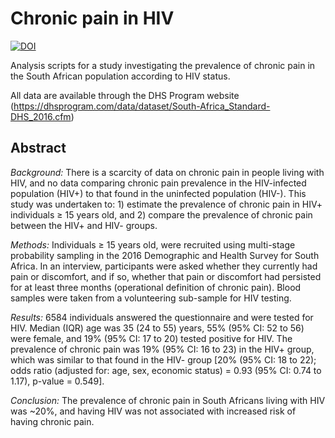 # Chronic pain in HIV

[![DOI](https://zenodo.org/badge/493971379.svg)](https://zenodo.org/badge/latestdoi/493971379)

Analysis scripts for a study investigating the prevalence of chronic pain in the South African population according to HIV status.

All data are available through the DHS Program website (https://dhsprogram.com/data/dataset/South-Africa_Standard-DHS_2016.cfm)

## Abstract
*Background:* There is a scarcity of data on chronic pain in people living with HIV, and no data comparing chronic pain prevalence in the HIV-infected population (HIV+) to that found in the uninfected population (HIV-). This study was undertaken to: 1) estimate the prevalence of chronic pain in HIV+ individuals ≥ 15 years old, and 2) compare the prevalence of chronic pain between the HIV+ and HIV- groups.

*Methods:* Individuals ≥ 15 years old, were recruited using multi-stage probability sampling in the 2016 Demographic and Health Survey for South Africa. In an interview, participants were asked whether they currently had pain or discomfort, and if so, whether that pain or discomfort had persisted for at least three months (operational definition of chronic pain). Blood samples were taken from a volunteering sub-sample for HIV testing.

*Results:* 6584 individuals answered the questionnaire and were tested for HIV. Median (IQR) age was 35 (24 to 55) years, 55% (95% CI: 52 to 56) were female, and 19% (95% CI: 17 to 20) tested positive for HIV. The prevalence of chronic pain was 19% (95% CI: 16 to 23) in the HIV+ group, which was similar to that found in the HIV- group [20% (95% CI: 18 to 22); odds ratio (adjusted for: age, sex, economic status) = 0.93 (95% CI: 0.74 to 1.17), p-value = 0.549].

*Conclusion:* The prevalence of chronic pain in South Africans living with HIV was ~20%, and having HIV was not associated with increased risk of having chronic pain.
